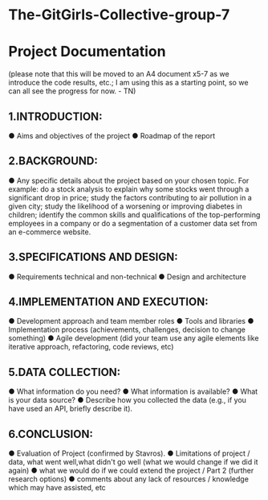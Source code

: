 # The-GitGirls-Collective-group-7
# Project Documentation 
(please note that this will be moved to an A4 document x5-7 as we introduce the code results, etc.; I am using this as a starting point, so we can all see the progress for now. - TN)

## 1.INTRODUCTION:
● Aims and objectives of the project
● Roadmap of the report

## 2.BACKGROUND:
● Any specific details about the project based on your chosen topic. For example: do a stock
analysis to explain why some stocks went through a significant drop in price; study the factors
contributing to air pollution in a given city; study the likelihood of a worsening or improving
diabetes in children; identify the common skills and qualifications of the top-performing
employees in a company or do a segmentation of a customer data set from an e-commerce
website.

## 3.SPECIFICATIONS AND DESIGN:
● Requirements technical and non-technical
● Design and architecture

## 4.IMPLEMENTATION AND EXECUTION:
● Development approach and team member roles
● Tools and libraries
● Implementation process (achievements, challenges, decision to change something)
● Agile development (did your team use any agile elements like iterative approach, refactoring,
code reviews, etc)

## 5.DATA COLLECTION:
● What information do you need?
● What information is available?
● What is your data source?
● Describe how you collected the data (e.g., if you have used an API, briefly describe it).

## 6.CONCLUSION:
● Evaluation of Project (confirmed by Stavros).
● Limitations of project / data, what went well,what didn't go well (what we would change if we did it again)
● what we would do if we could extend the project / Part 2 (further research options)
● comments about any lack of resources / knowledge which may have assisted, etc
